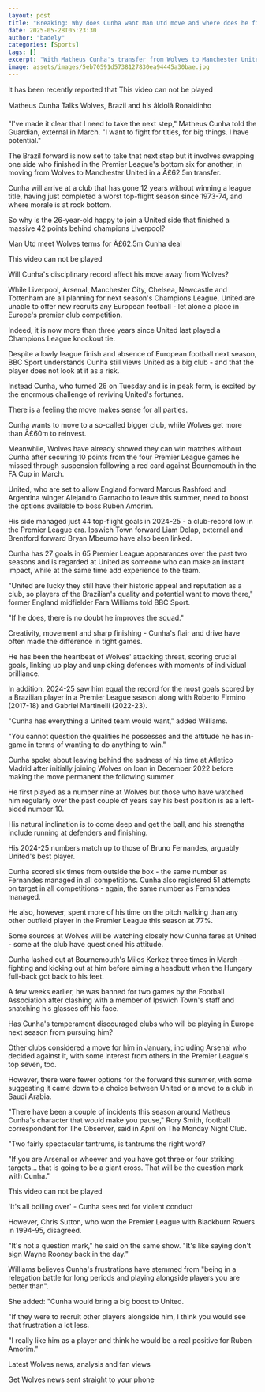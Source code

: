 ```yaml
---
layout: post
title: "Breaking: Why does Cunha want Man Utd move and where does he fit?"
date: 2025-05-28T05:23:30
author: "badely"
categories: [Sports]
tags: []
excerpt: "With Matheus Cunha's transfer from Wolves to Manchester United at an advanced stage, BBC Sport looks at the impact the Brazil forward can make at Old "
image: assets/images/5eb70591d5738127830ea94445a30bae.jpg
---
```


It has been recently reported that This video can not be played

Matheus Cunha Talks Wolves, Brazil and his âIdolâ Ronaldinho

"I've made it clear that I need to take the next step," Matheus Cunha told the Guardian, external in March. "I want to fight for titles, for big things. I have potential."

The Brazil forward is now set to take that next step but it involves swapping one side who finished in the Premier League's bottom six for another, in moving from Wolves to Manchester United in a Â£62.5m transfer.

Cunha will arrive at a club that has gone 12 years without winning a league title, having just completed a worst top-flight season since 1973-74, and where morale is at rock bottom.

So why is the 26-year-old happy to join a United side that finished a massive 42 points behind champions Liverpool? 

Man Utd meet Wolves terms for Â£62.5m Cunha deal

This video can not be played

Will Cunha's disciplinary record affect his move away from Wolves?

While Liverpool, Arsenal, Manchester City, Chelsea, Newcastle and Tottenham are all planning for next season's Champions League, United are unable to offer new recruits any European football - let alone a place in Europe's premier club competition.

Indeed, it is now more than three years since United last played a Champions League knockout tie.  

Despite a lowly league finish and absence of European football next season, BBC Sport understands Cunha still views United as a big club - and that the player does not look at it as a risk.

Instead Cunha, who turned 26 on Tuesday and is in peak form, is excited by the enormous challenge of reviving United's fortunes.

There is a feeling the move makes sense for all parties.

Cunha wants to move to a so-called bigger club, while Wolves get more than Â£60m to reinvest.

Meanwhile, Wolves have already showed they can win matches without Cunha after securing 10 points from the four Premier League games he missed through suspension following a red card against Bournemouth in the FA Cup in March.

United, who are set to allow England forward Marcus Rashford and Argentina winger Alejandro Garnacho to leave this summer, need to boost the options available to boss Ruben Amorim.

His side managed just 44 top-flight goals in 2024-25 - a club-record low in the Premier League era. Ipswich Town forward Liam Delap, external and Brentford forward Bryan Mbeumo have also been linked.

Cunha has 27 goals in 65 Premier League appearances over the past two seasons and is regarded at United as someone who can make an instant impact, while at the same time add experience to the team.

"United are lucky they still have their historic appeal and reputation as a club, so players of the Brazilian's quality and potential want to move there," former England midfielder Fara Williams told BBC Sport.

"If he does, there is no doubt he improves the squad."

Creativity, movement and sharp finishing - Cunha's flair and drive have often made the difference in tight games.

He has been the heartbeat of Wolves' attacking threat, scoring crucial goals, linking up play and unpicking defences with moments of individual brilliance.

In addition, 2024-25 saw him equal the record for the most goals scored by a Brazilian player in a Premier League season along with Roberto Firmino (2017-18) and Gabriel Martinelli (2022-23).

"Cunha has everything a United team would want," added Williams. 

"You cannot question the qualities he possesses and the attitude he has in-game in terms of wanting to do anything to win."

Cunha spoke about leaving behind the sadness of his time at Atletico Madrid after initially joining Wolves on loan in December 2022 before making the move permanent the following summer.

He first played as a number nine at Wolves but those who have watched him regularly over the past couple of years say his best position is as a left-sided number 10.

His natural inclination is to come deep and get the ball, and his strengths include running at defenders and finishing.

His 2024-25 numbers match up to those of Bruno Fernandes, arguably United's best player.

Cunha scored six times from outside the box - the same number as Fernandes managed in all competitions. Cunha also registered 51 attempts on target in all competitions - again, the same number as Fernandes managed.

He also, however, spent more of his time on the pitch walking than any other outfield player in the Premier League this season at 77%. 

Some sources at Wolves will be watching closely how Cunha fares at United - some at the club have questioned his attitude.

Cunha lashed out at Bournemouth's Milos Kerkez three times in March - fighting and kicking out at him before aiming a headbutt when the Hungary full-back got back to his feet.

A few weeks earlier, he was banned for two games by the Football Association after clashing with a member of Ipswich Town's staff and snatching his glasses off his face.

Has Cunha's temperament discouraged clubs who will be playing in Europe next season from pursuing him? 

Other clubs considered a move for him in January, including Arsenal who decided against it, with some interest from others in the Premier League's top seven, too. 

However, there were fewer options for the forward this summer, with some suggesting it came down to a choice between United or a move to a club in Saudi Arabia.

"There have been a couple of incidents this season around Matheus Cunha's character that would make you pause," Rory Smith, football correspondent for The Observer, said in April on The Monday Night Club.

"Two fairly spectacular tantrums, is tantrums the right word?

"If you are Arsenal or whoever and you have got three or four striking targets... that is going to be a giant cross. That will be the question mark with Cunha."

This video can not be played

'It's all boiling over' - Cunha sees red for violent conduct

However, Chris Sutton, who won the Premier League with Blackburn Rovers in 1994-95, disagreed.

"It's not a question mark," he said on the same show. "It's like saying don't sign Wayne Rooney back in the day."

Williams believes Cunha's frustrations have stemmed from "being in a relegation battle for long periods and playing alongside players you are better than".

She added: "Cunha would bring a big boost to United.

"If they were to recruit other players alongside him, I think you would see that frustration a lot less.

"I really like him as a player and think he would be a real positive for Ruben Amorim."

Latest Wolves news, analysis and fan views

Get Wolves news sent straight to your phone

